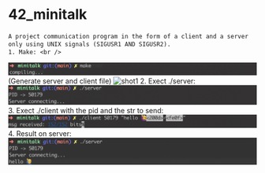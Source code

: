# 42_minitalk
	A project communication program in the form of a client and a server only using UNIX signals (SIGUSR1 AND SIGUSR2).
	1. Make: <br />
![](/img/make.png?raw=true "shot1")
	(Generate server and client file)
![](/img/server&client.png?raw=true "shot1")
    2. Exect ./server: <br />
![](/img/serverpid.png?raw=true "shot1")
    3. Exect ./client with the pid and the str to send:
![](/img/clientpid.png?raw=true "shot2")
	4. Result on server:
![](/img/finalserver.png?raw=true "shot2")

